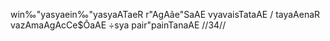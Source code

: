 win‰"yasyaein‰"yasyaATaeR r"AgAãe"SaAE vyavaisTataAE /
tayaAenaR vazAmaAgAcCe$ÔaAE ÷sya pair"painTanaAE //34//